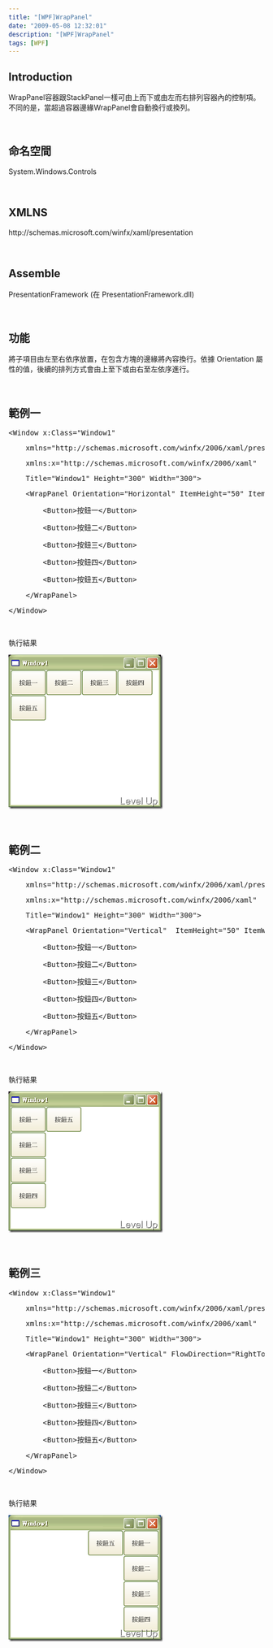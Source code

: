 ```yaml
---
title: "[WPF]WrapPanel"
date: "2009-05-08 12:32:01"
description: "[WPF]WrapPanel"
tags: [WPF]
---
```


<h2>Introduction</h2>  <p />  <p>WrapPanel容器跟StackPanel一樣可由上而下或由左而右排列容器內的控制項。不同的是，當超過容器邊緣WrapPanel會自動換行或換列。</p>  <p> </p>  <h2>命名空間 </h2>  <p />  <p>System.Windows.Controls</p>  <p> </p>  <h2>XMLNS</h2>  <p />  <p>http://schemas.microsoft.com/winfx/xaml/presentation </p>  <p> </p>  <h2>Assemble</h2>  <p />  <p />  <p>PresentationFramework (在 PresentationFramework.dll)</p>  <p> </p>  <h2>功能</h2>  <p>將子項目由左至右依序放置，在包含方塊的邊緣將內容換行。依據 Orientation 屬性的值，後續的排列方式會由上至下或由右至左依序進行。</p>  <p> </p>  <h2>範例一</h2>  <div class="csharpcode">   <pre class="alt">&lt;Window x:Class=<span class="str">"Window1"</span></pre>

  <pre>    xmlns=<span class="str">"http://schemas.microsoft.com/winfx/2006/xaml/presentation"</span></pre>

  <pre class="alt">    xmlns:x=<span class="str">"http://schemas.microsoft.com/winfx/2006/xaml"</span></pre>

  <pre>    Title=<span class="str">"Window1"</span> Height=<span class="str">"300"</span> Width=<span class="str">"300"</span>&gt;</pre>

  <pre class="alt">    &lt;WrapPanel Orientation=<span class="str">"Horizontal"</span> ItemHeight=<span class="str">"50"</span> ItemWidth=<span class="str">"70"</span>&gt;</pre>

  <pre>        &lt;Button&gt;按鈕一&lt;/Button&gt;</pre>

  <pre class="alt">        &lt;Button&gt;按鈕二&lt;/Button&gt;</pre>

  <pre>        &lt;Button&gt;按鈕三&lt;/Button&gt;</pre>

  <pre class="alt">        &lt;Button&gt;按鈕四&lt;/Button&gt;</pre>

  <pre>        &lt;Button&gt;按鈕五&lt;/Button&gt;</pre>

  <pre class="alt">    &lt;/WrapPanel&gt;</pre>

  <pre>&lt;/Window&gt;</pre>
</div>

<p> </p>

<p>執行結果</p>

<p><img style="border-right-width: 0px; border-top-width: 0px; border-bottom-width: 0px; border-left-width: 0px" border="0" alt="image" src="\images\posts\8353\image_thumb.png" width="304" height="304" /> </p><style type="text/css"><![CDATA[

.csharpcode, .csharpcode pre
{
	font-size: small;
	color: black;
	font-family: consolas, "Courier New", courier, monospace;
	background-color: #ffffff;
	/*white-space: pre;*/
}
.csharpcode pre { margin: 0em; }
.csharpcode .rem { color: #008000; }
.csharpcode .kwrd { color: #0000ff; }
.csharpcode .str { color: #006080; }
.csharpcode .op { color: #0000c0; }
.csharpcode .preproc { color: #cc6633; }
.csharpcode .asp { background-color: #ffff00; }
.csharpcode .html { color: #800000; }
.csharpcode .attr { color: #ff0000; }
.csharpcode .alt 
{
	background-color: #f4f4f4;
	width: 100%;
	margin: 0em;
}
.csharpcode .lnum { color: #606060; }]]></style>

<p> </p>

<h2>範例二</h2>

<div class="csharpcode">
  <pre class="alt"><span class="kwrd">&lt;</span><span class="html">Window</span> <span class="attr">x:Class</span><span class="kwrd">="Window1"</span></pre>

  <pre>    <span class="attr">xmlns</span><span class="kwrd">="http://schemas.microsoft.com/winfx/2006/xaml/presentation"</span></pre>

  <pre class="alt">    <span class="attr">xmlns:x</span><span class="kwrd">="http://schemas.microsoft.com/winfx/2006/xaml"</span></pre>

  <pre>    <span class="attr">Title</span><span class="kwrd">="Window1"</span> <span class="attr">Height</span><span class="kwrd">="300"</span> <span class="attr">Width</span><span class="kwrd">="300"</span><span class="kwrd">&gt;</span></pre>

  <pre class="alt">    <span class="kwrd">&lt;</span><span class="html">WrapPanel</span> <span class="attr">Orientation</span><span class="kwrd">="Vertical"</span>  <span class="attr">ItemHeight</span><span class="kwrd">="50"</span> <span class="attr">ItemWidth</span><span class="kwrd">="70"</span><span class="kwrd">&gt;</span></pre>

  <pre>        <span class="kwrd">&lt;</span><span class="html">Button</span><span class="kwrd">&gt;</span>按鈕一<span class="kwrd">&lt;/</span><span class="html">Button</span><span class="kwrd">&gt;</span></pre>

  <pre class="alt">        <span class="kwrd">&lt;</span><span class="html">Button</span><span class="kwrd">&gt;</span>按鈕二<span class="kwrd">&lt;/</span><span class="html">Button</span><span class="kwrd">&gt;</span></pre>

  <pre>        <span class="kwrd">&lt;</span><span class="html">Button</span><span class="kwrd">&gt;</span>按鈕三<span class="kwrd">&lt;/</span><span class="html">Button</span><span class="kwrd">&gt;</span></pre>

  <pre class="alt">        <span class="kwrd">&lt;</span><span class="html">Button</span><span class="kwrd">&gt;</span>按鈕四<span class="kwrd">&lt;/</span><span class="html">Button</span><span class="kwrd">&gt;</span></pre>

  <pre>        <span class="kwrd">&lt;</span><span class="html">Button</span><span class="kwrd">&gt;</span>按鈕五<span class="kwrd">&lt;/</span><span class="html">Button</span><span class="kwrd">&gt;</span></pre>

  <pre class="alt">    <span class="kwrd">&lt;/</span><span class="html">WrapPanel</span><span class="kwrd">&gt;</span></pre>

  <pre><span class="kwrd">&lt;/</span><span class="html">Window</span><span class="kwrd">&gt;</span></pre>
</div>
<style type="text/css"><![CDATA[

.csharpcode, .csharpcode pre
{
	font-size: small;
	color: black;
	font-family: consolas, "Courier New", courier, monospace;
	background-color: #ffffff;
	/*white-space: pre;*/
}
.csharpcode pre { margin: 0em; }
.csharpcode .rem { color: #008000; }
.csharpcode .kwrd { color: #0000ff; }
.csharpcode .str { color: #006080; }
.csharpcode .op { color: #0000c0; }
.csharpcode .preproc { color: #cc6633; }
.csharpcode .asp { background-color: #ffff00; }
.csharpcode .html { color: #800000; }
.csharpcode .attr { color: #ff0000; }
.csharpcode .alt 
{
	background-color: #f4f4f4;
	width: 100%;
	margin: 0em;
}
.csharpcode .lnum { color: #606060; }]]></style>

<p> </p>

<p>執行結果</p>

<p><img style="border-right-width: 0px; border-top-width: 0px; border-bottom-width: 0px; border-left-width: 0px" border="0" alt="image" src="\images\posts\8353\image_thumb_1.png" width="304" height="278" /> </p>

<p> </p>

<h2>範例三</h2>

<div class="csharpcode">
  <pre class="alt"><span class="kwrd">&lt;</span><span class="html">Window</span> <span class="attr">x:Class</span><span class="kwrd">="Window1"</span></pre>

  <pre>    <span class="attr">xmlns</span><span class="kwrd">="http://schemas.microsoft.com/winfx/2006/xaml/presentation"</span></pre>

  <pre class="alt">    <span class="attr">xmlns:x</span><span class="kwrd">="http://schemas.microsoft.com/winfx/2006/xaml"</span></pre>

  <pre>    <span class="attr">Title</span><span class="kwrd">="Window1"</span> <span class="attr">Height</span><span class="kwrd">="300"</span> <span class="attr">Width</span><span class="kwrd">="300"</span><span class="kwrd">&gt;</span></pre>

  <pre class="alt">    <span class="kwrd">&lt;</span><span class="html">WrapPanel</span> <span class="attr">Orientation</span><span class="kwrd">="Vertical"</span> <span class="attr">FlowDirection</span><span class="kwrd">="RightToLeft"</span>  <span class="attr">ItemHeight</span><span class="kwrd">="50"</span> <span class="attr">ItemWidth</span><span class="kwrd">="70"</span><span class="kwrd">&gt;</span></pre>

  <pre>        <span class="kwrd">&lt;</span><span class="html">Button</span><span class="kwrd">&gt;</span>按鈕一<span class="kwrd">&lt;/</span><span class="html">Button</span><span class="kwrd">&gt;</span></pre>

  <pre class="alt">        <span class="kwrd">&lt;</span><span class="html">Button</span><span class="kwrd">&gt;</span>按鈕二<span class="kwrd">&lt;/</span><span class="html">Button</span><span class="kwrd">&gt;</span></pre>

  <pre>        <span class="kwrd">&lt;</span><span class="html">Button</span><span class="kwrd">&gt;</span>按鈕三<span class="kwrd">&lt;/</span><span class="html">Button</span><span class="kwrd">&gt;</span></pre>

  <pre class="alt">        <span class="kwrd">&lt;</span><span class="html">Button</span><span class="kwrd">&gt;</span>按鈕四<span class="kwrd">&lt;/</span><span class="html">Button</span><span class="kwrd">&gt;</span></pre>

  <pre>        <span class="kwrd">&lt;</span><span class="html">Button</span><span class="kwrd">&gt;</span>按鈕五<span class="kwrd">&lt;/</span><span class="html">Button</span><span class="kwrd">&gt;</span></pre>

  <pre class="alt">    <span class="kwrd">&lt;/</span><span class="html">WrapPanel</span><span class="kwrd">&gt;</span></pre>

  <pre><span class="kwrd">&lt;/</span><span class="html">Window</span><span class="kwrd">&gt;</span></pre>
</div>
<style type="text/css"><![CDATA[

.csharpcode, .csharpcode pre
{
	font-size: small;
	color: black;
	font-family: consolas, "Courier New", courier, monospace;
	background-color: #ffffff;
	/*white-space: pre;*/
}
.csharpcode pre { margin: 0em; }
.csharpcode .rem { color: #008000; }
.csharpcode .kwrd { color: #0000ff; }
.csharpcode .str { color: #006080; }
.csharpcode .op { color: #0000c0; }
.csharpcode .preproc { color: #cc6633; }
.csharpcode .asp { background-color: #ffff00; }
.csharpcode .html { color: #800000; }
.csharpcode .attr { color: #ff0000; }
.csharpcode .alt 
{
	background-color: #f4f4f4;
	width: 100%;
	margin: 0em;
}
.csharpcode .lnum { color: #606060; }]]></style>

<p> </p>

<p>執行結果</p>

<p><img style="border-right-width: 0px; border-top-width: 0px; border-bottom-width: 0px; border-left-width: 0px" border="0" alt="image" src="\images\posts\8353\image_thumb_2.png" width="304" height="249" /></p>
